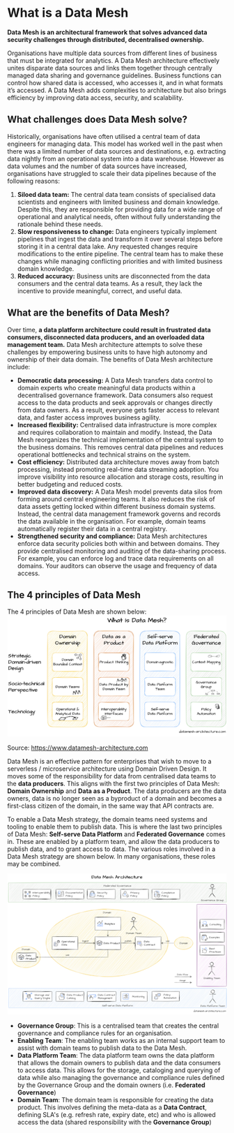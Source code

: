 # What is a Data Mesh

**Data Mesh is an architectural framework that solves advanced data security challenges through distributed, decentralised ownership.**  

Organisations have multiple data sources from different lines of business that must be integrated for analytics. A Data Mesh architecture effectively unites disparate data sources and links them together through centrally managed data sharing and governance guidelines. Business functions can control how shared data is accessed, who accesses it, and in what formats it’s accessed. A Data Mesh adds complexities to architecture but also brings efficiency by improving data access, security, and scalability.


## What challenges does Data Mesh solve?
Historically, organisations have often utilised a central team of data engineers for managing data. This model has worked well in the past when there was a limited number of data sources and destinations, e.g. extracting data nightly from an operational system into a data warehouse. However as data volumes and the number of data sources have increased, organisations have struggled to scale their data pipelines because of the following reasons:
1. **Siloed data team:** The central data team consists of specialised data scientists and engineers with limited business and domain knowledge. Despite this, they are responsible for providing data for a wide range of operational and analytical needs, often without fully understanding the rationale behind these needs.
2. **Slow responsiveness to change:** Data engineers typically implement pipelines that ingest the data and transform it over several steps before storing it in a central data lake. Any requested changes require modifications to the entire pipeline. The central team has to make these changes while managing conflicting priorities and with limited business domain knowledge.
3. **Reduced accuracy:** Business units are disconnected from the data consumers and the central data teams. As a result, they lack the incentive to provide meaningful, correct, and useful data.

## What are the benefits of Data Mesh?
Over time, **a data platform architecture could result in frustrated data consumers, disconnected data producers, and an overloaded data management team.** Data Mesh architecture attempts to solve these challenges by empowering business units to have high autonomy and ownership of their data domain. The benefits of Data Mesh architecture include:
- **Democratic data processing:** A Data Mesh transfers data control to domain experts who create meaningful data products within a decentralised governance framework. Data consumers also request access to the data products and seek approvals or changes directly from data owners. As a result, everyone gets faster access to relevant data, and faster access improves business agility.
- **Increased flexibility:** Centralised data infrastructure is more complex and requires collaboration to maintain and modify. Instead, the Data Mesh reorganizes the technical implementation of the central system to the business domains. This removes central data pipelines and reduces operational bottlenecks and technical strains on the system.
- **Cost efficiency:** Distributed data architecture moves away from batch processing, instead promoting real-time data streaming adoption. You improve visibility into resource allocation and storage costs, resulting in better budgeting and reduced costs.
- **Improved data discovery:** A Data Mesh model prevents data silos from forming around central engineering teams. It also reduces the risk of data assets getting locked within different business domain systems. Instead, the central data management framework governs and records the data available in the organisation. For example, domain teams automatically register their data in a central registry.
- **Strengthened security and compliance:** Data Mesh architectures enforce data security policies both within and between domains. They provide centralised monitoring and auditing of the data-sharing process. For example, you can enforce log and trace data requirements on all domains. Your auditors can observe the usage and frequency of data access.

## The 4 principles of Data Mesh
The 4 principles of Data Mesh are shown below:  
![Data Mesh principles](images/4principles.png)

Source: https://www.datamesh-architecture.com

Data Mesh is an effective pattern for enterprises that wish to move to a serverless / microservice architecture using Domain Driven Design. It moves some of the responsibility for data from centralised data teams to the **data producers**. This aligns with the first two principles of Data Mesh: **Domain Ownership** and **Data as a Product**. The data producers are the data owners, data is no longer seen as a byproduct of a domain and becomes a first-class citizen of the domain, in the same way that API contracts are.

To enable a Data Mesh strategy, the domain teams need systems and tooling to enable them to publish data. This is where the last two principles of Data Mesh: **Self-serve Data Platform** and **Federated Governance** comes in. These are enabled by a platform team, and allow the data producers to publish data, and to grant access to data. The various roles involved in a Data Mesh strategy are shown below. In many organisations, these roles may be combined.

![Data Mesh architecture](images/datamesh_arch.png)

- **Governance Group**: This is a centralised team that creates the central governance and compliance rules for an organisation.
- **Enabling Team**: The enabling team works as an internal support team to assist with domain teams to publish data to the Data Mesh.
- **Data Platform Team**: The data platform team owns the data platform that allows the domain owners to publish data and the data consumers to access data. This allows for the storage, cataloging and querying of data while also managing the governance and compliance rules defined by the Governance Group and the domain owners (i.e. **Federated Governance**)
- **Domain Team**: The domain team is responsible for creating the data product. This involves defining the meta-data as a **Data Contract**, defining SLA's (e.g. refresh rate, expiry date, etc) and who is allowed access the data (shared responsibility with the **Governance Group**)

